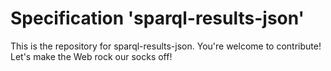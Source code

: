 
# Specification 'sparql-results-json'

This is the repository for sparql-results-json. You're welcome to contribute! Let's make the Web rock our socks
off!
